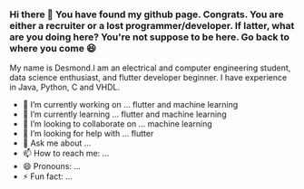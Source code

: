 ### Hi there 👋 You have found my github page. Congrats. You are either a recruiter or a lost programmer/developer. If latter, what are you doing here? You're not suppose to be here. Go back to where you come :laughing: 
  
  My name is Desmond.I am an electrical and computer engineering student, data science enthusiast, and flutter developer beginner. I have experience in Java, Python, C and VHDL. 

- 🔭 I’m currently working on ... flutter and machine learning
- 🌱 I’m currently learning ... flutter and machine learning
- 👯 I’m looking to collaborate on ... machine learning
- 🤔 I’m looking for help with ... flutter
- 💬 Ask me about ...
- 📫 How to reach me: ...
- 😄 Pronouns: ...
- ⚡ Fun fact: ...

